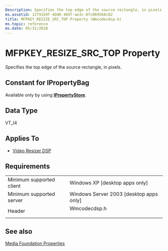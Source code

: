 ```yaml
---
Description: Specifies the top edge of the source rectangle, in pixels.
ms.assetid: 12791b9f-4b00-4697-ae3c-8fc069568c82
title: MFPKEY_RESIZE_SRC_TOP Property (Wmcodecdsp.h)
ms.topic: reference
ms.date: 05/31/2018
---
```


# MFPKEY\_RESIZE\_SRC\_TOP Property

Specifies the top edge of the source rectangle, in pixels.

## Constant for IPropertyBag

Available only by using [**IPropertyStore**](https://msdn.microsoft.com/library/Bb761474(v=VS.85).aspx).

## Data Type

VT\_I4

## Applies To

-   [Video Resizer DSP](videoresizer.md)

## Requirements



|                                     |                                                                                         |
|-------------------------------------|-----------------------------------------------------------------------------------------|
| Minimum supported client<br/> | Windows XP \[desktop apps only\]<br/>                                             |
| Minimum supported server<br/> | Windows Server 2003 \[desktop apps only\]<br/>                                    |
| Header<br/>                   | <dl> <dt>Wmcodecdsp.h</dt> </dl> |



## See also

<dl> <dt>

[Media Foundation Properties](media-foundation-properties.md)
</dt> </dl>

 

 





